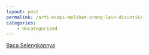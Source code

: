 ```yaml
---
layout: post
permalink: /arti-mimpi-melihat-orang-lain-disuntik/
categories:
    - Uncategorized
---
```


[Baca Selengkapnya](/01)